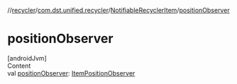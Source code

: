 //[recycler](../../../index.md)/[com.dst.unified.recycler](../index.md)/[NotifiableRecyclerItem](index.md)/[positionObserver](position-observer.md)



# positionObserver  
[androidJvm]  
Content  
val [positionObserver](position-observer.md): [ItemPositionObserver](../-item-position-observer/index.md)  



